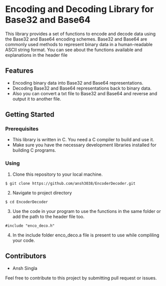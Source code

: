 # Encoding and Decoding Library for Base32 and Base64

This library provides a set of functions to encode and decode data using the Base32 and Base64 encoding schemes. 
Base32 and Base64 are commonly used methods to represent binary data in a human-readable ASCII string format.
You can see about the functions available and explanations in the header file

## Features

- Encoding binary data into Base32 and Base64 representations.
- Decoding Base32 and Base64 representations back to binary data.
- Also you can convert a txt file to Base32 and Base64 and reverse and output it to another file.

## Getting Started

### Prerequisites

- This library is written in C. You need a C compiler to build and use it.
- Make sure you have the necessary development libraries installed for building C programs.

### Using

1. Clone this repository to your local machine.

```
$ git clone https://github.com/ansh3038/EncoderDecoder.git
```

2. Navigate to project directory
```
$ cd EncoderDecoder
```

3. Use the code in your program to use the functions in the same folder or add the path to the header file too.
```
#include "enco_deco.h"
```

4. In the include folder enco_deco.a file is present to use while compliling your code.

## Contributors

- Ansh Singla 

Feel free to contribute to this project by submitting pull request or issues.
